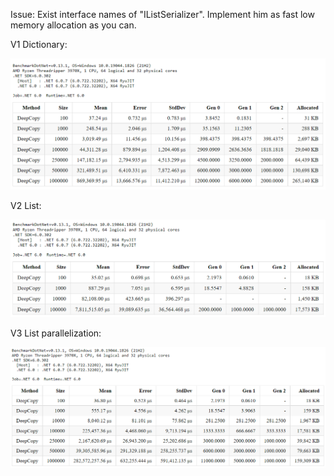 Issue: Exist interface names of "IListSerializer". Implement him as fast low memory allocation as you can.

V1 Dictionary:

![TestResult](/test_result.png)

V2 List:

![TestResult](/test_resultV2.png)

V3 List parallelization:

![TestResult](/test_resultV3.png)
